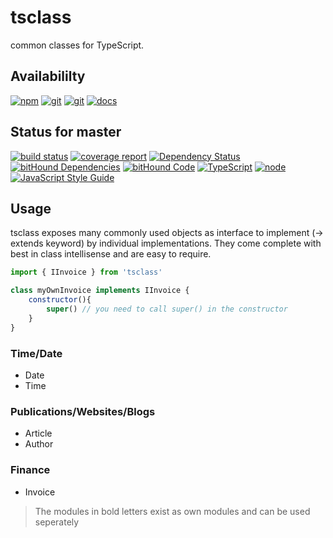 # tsclass
common classes for TypeScript.

## Availabililty
[![npm](https://push.rocks/assets/repo-button-npm.svg)](https://www.npmjs.com/package/tsclass)
[![git](https://push.rocks/assets/repo-button-git.svg)](https://gitlab.com/tsclass/tsclass)
[![git](https://push.rocks/assets/repo-button-mirror.svg)](https://github.com/tsclass/tsclass)
[![docs](https://push.rocks/assets/repo-button-docs.svg)](https://tsclass.gitlab.io/tsclass/)

## Status for master
[![build status](https://gitlab.com/tsclass/tsclass/badges/master/build.svg)](https://gitlab.com/tsclass/tsclass/commits/master)
[![coverage report](https://gitlab.com/tsclass/tsclass/badges/master/coverage.svg)](https://gitlab.com/tsclass/tsclass/commits/master)
[![Dependency Status](https://david-dm.org/tsclass/tsclass.svg)](https://david-dm.org/tsclass/tsclass)
[![bitHound Dependencies](https://www.bithound.io/github/tsclass/tsclass/badges/dependencies.svg)](https://www.bithound.io/github/tsclass/tsclass/master/dependencies/npm)
[![bitHound Code](https://www.bithound.io/github/tsclass/tsclass/badges/code.svg)](https://www.bithound.io/github/tsclass/tsclass)
[![TypeScript](https://img.shields.io/badge/TypeScript-2.x-blue.svg)](https://nodejs.org/dist/latest-v6.x/docs/api/)
[![node](https://img.shields.io/badge/node->=%206.x.x-blue.svg)](https://nodejs.org/dist/latest-v6.x/docs/api/)
[![JavaScript Style Guide](https://img.shields.io/badge/code%20style-standard-brightgreen.svg)](http://standardjs.com/)

## Usage
tsclass exposes many commonly used objects as interface to implement (-> extends keyword) by individual implementations.
They come complete with best in class intellisense and are easy to require.

```javascript
import { IInvoice } from 'tsclass'

class myOwnInvoice implements IInvoice {
    constructor(){
        super() // you need to call super() in the constructor
    }
}

```

### Time/Date
* Date
* Time

### Publications/Websites/Blogs
* Article
* Author

### Finance
* Invoice


> The modules in bold letters exist as own modules and can be used seperately
